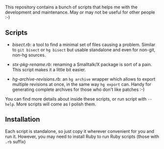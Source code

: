 This repository contains a bunch of scripts that helps me with the development
and maintenance. May or may not be useful for other people :-)

Scripts
-------

* *bisect.rb*: a tool to find a minimal set of files causing a problem. Similar to `git bisect` or `hg bisect` but usable standalone and even for non-git, non-hg sources.

* *stx-pkg-rename.rb*: renaming a Smalltalk/X package is sort of a pain. This script makes it a little bit easier.

* *hg-archive-revisions.rb*: an `hg archive` wrapper which allows to export multiple revisions at once, in the same way `hg export` can. Handy for generating complete archives for those who don't like patches :-)

You can find more details about inside these scripts, or run script with `--help`.
More scripts will come as I polish them.

Installation
------------

Each script is standalone, so just copy it wherever convenient for you and run it.
However, you may need to install Ruby to run Ruby scripts (those with `.rb` suffix)